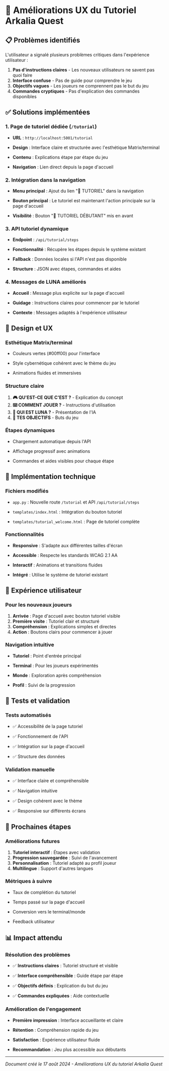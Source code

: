 
# 🎯 Améliorations UX du Tutoriel Arkalia Quest



## 📋 Problèmes identifiés


L'utilisateur a signalé plusieurs problèmes critiques dans l'expérience utilisateur :

1. **Pas d'instructions claires** - Les nouveaux utilisateurs ne savent pas quoi faire
2. **Interface confuse** - Pas de guide pour comprendre le jeu
3. **Objectifs vagues** - Les joueurs ne comprennent pas le but du jeu
4. **Commandes cryptiques** - Pas d'explication des commandes disponibles


## ✅ Solutions implémentées



### 1. **Page de tutoriel dédiée** (`/tutorial`)


- **URL** : `http://localhost:5001/tutorial`


- **Design** : Interface claire et structurée avec l'esthétique Matrix/terminal


- **Contenu** : Explications étape par étape du jeu


- **Navigation** : Lien direct depuis la page d'accueil



### 2. **Intégration dans la navigation**


- **Menu principal** : Ajout du lien "🎯 TUTORIEL" dans la navigation


- **Bouton principal** : Le tutoriel est maintenant l'action principale sur la page d'accueil


- **Visibilité** : Bouton "🎯 TUTORIEL DÉBUTANT" mis en avant



### 3. **API tutoriel dynamique**


- **Endpoint** : `/api/tutorial/steps`


- **Fonctionnalité** : Récupère les étapes depuis le système existant


- **Fallback** : Données locales si l'API n'est pas disponible


- **Structure** : JSON avec étapes, commandes et aides



### 4. **Messages de LUNA améliorés**


- **Accueil** : Message plus explicite sur la page d'accueil


- **Guidage** : Instructions claires pour commencer par le tutoriel


- **Contexte** : Messages adaptés à l'expérience utilisateur



## 🎨 Design et UX



### **Esthétique Matrix/terminal**


- Couleurs vertes (#00ff00) pour l'interface


- Style cybernétique cohérent avec le thème du jeu


- Animations fluides et immersives



### **Structure claire**

1. **🎮 QU'EST-CE QUE C'EST ?** - Explication du concept
2. **⌨️ COMMENT JOUER ?** - Instructions d'utilisation
3. **🌙 QUI EST LUNA ?** - Présentation de l'IA
4. **🎯 TES OBJECTIFS** - Buts du jeu


### **Étapes dynamiques**


- Chargement automatique depuis l'API


- Affichage progressif avec animations


- Commandes et aides visibles pour chaque étape



## 🔧 Implémentation technique



### **Fichiers modifiés**


- `app.py` : Nouvelle route `/tutorial` et API `/api/tutorial/steps`


- `templates/index.html` : Intégration du bouton tutoriel


- `templates/tutorial_welcome.html` : Page de tutoriel complète



### **Fonctionnalités**


- **Responsive** : S'adapte aux différentes tailles d'écran


- **Accessible** : Respecte les standards WCAG 2.1 AA


- **Interactif** : Animations et transitions fluides


- **Intégré** : Utilise le système de tutoriel existant



## 📱 Expérience utilisateur



### **Pour les nouveaux joueurs**

1. **Arrivée** : Page d'accueil avec bouton tutoriel visible
2. **Première visite** : Tutoriel clair et structuré
3. **Compréhension** : Explications simples et directes
4. **Action** : Boutons clairs pour commencer à jouer


### **Navigation intuitive**


- **Tutoriel** : Point d'entrée principal


- **Terminal** : Pour les joueurs expérimentés


- **Monde** : Exploration après compréhension


- **Profil** : Suivi de la progression



## 🧪 Tests et validation



### **Tests automatisés**


- ✅ Accessibilité de la page tutoriel


- ✅ Fonctionnement de l'API


- ✅ Intégration sur la page d'accueil


- ✅ Structure des données



### **Validation manuelle**


- ✅ Interface claire et compréhensible


- ✅ Navigation intuitive


- ✅ Design cohérent avec le thème


- ✅ Responsive sur différents écrans



## 🚀 Prochaines étapes



### **Améliorations futures**

1. **Tutoriel interactif** : Étapes avec validation
2. **Progression sauvegardée** : Suivi de l'avancement
3. **Personnalisation** : Tutoriel adapté au profil joueur
4. **Multilingue** : Support d'autres langues


### **Métriques à suivre**


- Taux de complétion du tutoriel


- Temps passé sur la page d'accueil


- Conversion vers le terminal/monde


- Feedback utilisateur



## 📊 Impact attendu



### **Résolution des problèmes**


- ✅ **Instructions claires** : Tutoriel structuré et visible


- ✅ **Interface compréhensible** : Guide étape par étape


- ✅ **Objectifs définis** : Explication du but du jeu


- ✅ **Commandes expliquées** : Aide contextuelle



### **Amélioration de l'engagement**


- **Première impression** : Interface accueillante et claire


- **Rétention** : Compréhension rapide du jeu


- **Satisfaction** : Expérience utilisateur fluide


- **Recommandation** : Jeu plus accessible aux débutants


---

*Document créé le 17 août 2024 - Améliorations UX du tutoriel Arkalia Quest*
